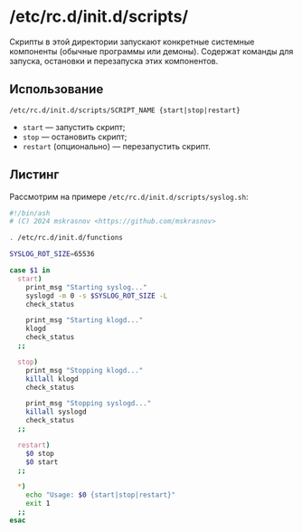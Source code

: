 # /etc/rc.d/init.d/scripts/

Скрипты в этой директории запускают конкретные системные компоненты (обычные программы или демоны). Содержат команды для запуска, остановки и перезапуска этих компонентов.

## Использование

`/etc/rc.d/init.d/scripts/SCRIPT_NAME {start|stop|restart}`

- `start` — запустить скрипт;
- `stop` — остановить скрипт;
- `restart` (опционально) — перезапустить скрипт.

## Листинг

Рассмотрим на примере `/etc/rc.d/init.d/scripts/syslog.sh`:

```bash
#!/bin/ash
# (C) 2024 mskrasnov <https://github.com/mskrasnov>

. /etc/rc.d/init.d/functions

SYSLOG_ROT_SIZE=65536

case $1 in
  start)
    print_msg "Starting syslog..."
    syslogd -m 0 -s $SYSLOG_ROT_SIZE -L
    check_status

    print_msg "Starting klogd..."
    klogd
    check_status
  ;;

  stop)
    print_msg "Stopping klogd..."
    killall klogd
    check_status

    print_msg "Stopping syslogd..."
    killall syslogd
    check_status
  ;;

  restart)
    $0 stop
    $0 start
  ;;

  *)
    echo "Usage: $0 {start|stop|restart}"
    exit 1
  ;;
esac
```
